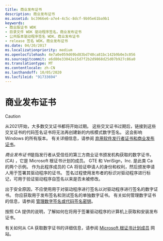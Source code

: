 ```yaml
---
title: 商业发布证书
description: 商业发布证书
ms.assetid: bc3966e6-a7e4-4c5c-8dcf-9b95e61ba9b1
keywords:
- 商业版证书 WDK
- 目录文件 WDK 驱动程序签名，商业发布证书
- 公共版本驱动程序签名 WDK，商业发布证书
- release 签名 WDK，商业发布证书
ms.date: 04/20/2017
ms.localizationpriority: medium
ms.openlocfilehash: 4e7a0e059d69bd83bd740ca81bc142b9b0e3c056
ms.sourcegitcommit: e6d80e33042e15d7f2b2d9868d25d07b927c86a0
ms.translationtype: MT
ms.contentlocale: zh-CN
ms.lasthandoff: 10/05/2020
ms.locfileid: "91733694"
---
```

# <a name="commercial-release-certificate"></a>商业发布证书

 > [!CAUTION] 
 > 从2021开始，大多数交叉证书都将开始过期。 这些交叉证书过期后，链接到这些交叉证书的代码签名证书将无法再创建新的内核模式数字签名。 这会影响 Windows 的所有版本。 有关详细信息，请参阅 [弃用软件发行者证书和商业发布证书](deprecation-of-software-publisher-certificates-and-commercial-release-certificates.md)。
 
*商业发布证书*是指发行者从受信任的第三方商业证书颁发机构获取的数字证书， (CA) ，它是 Microsoft 根证书计划的成员。 GTE 和 VeriSign，Inc. 是此类 Ca 的两个示例。 作为此程序成员的 CA 将验证申请人的身份和权利，然后颁发申请人用于签署其驱动程序的证书。 签名过程使用发布者的标识对驱动程序进行标记，可用于验证驱动程序自签名以来是否未被修改。

出于安全原因，不应使用用于对驱动程序进行签名以对驱动程序进行签名的数字证书。 你应获取用于发布签名和测试签名的单独数字证书。 有关如何管理数字证书的信息，请参阅 [管理数字签名或代码签名密钥](managing-the-digital-signature-or-code-signing-keys.md)。

按照 CA 提供的说明，了解如何在将用于签署驱动程序的计算机上获取和安装发布证书。

有关如何从 CA 获取数字证书的详细信息，请参阅 [Microsoft 根证书计划成员](/previous-versions/ms995347(v=msdn.10)) 网站。

 

